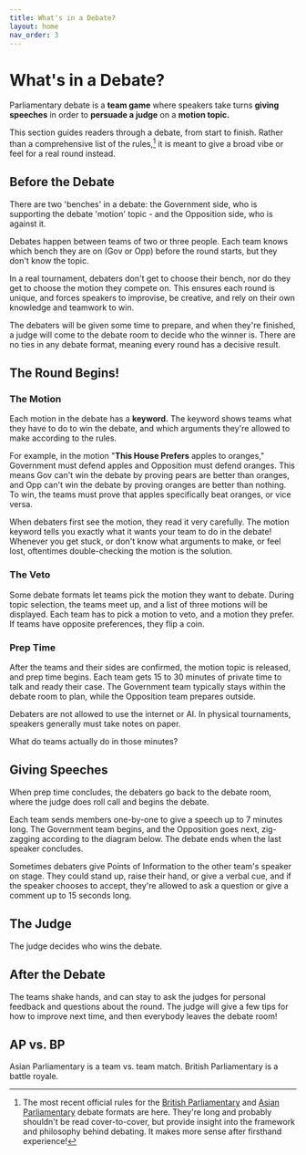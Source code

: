 ```yaml
---
title: What's in a Debate?
layout: home
nav_order: 3
---
```


# What's in a Debate?
Parliamentary debate is a **team game** where speakers take turns **giving speeches** in order to **persuade a judge** on a **motion topic.**

This section guides readers through a debate, from start to finish. Rather than a comprehensive list of the rules,[^1] it is meant to give a broad vibe or feel for a real round instead.

## Before the Debate
There are two 'benches' in a debate: the Government side, who is supporting the debate 'motion' topic - and the Opposition side, who is against it.

Debates happen between teams of two or three people. Each team knows which bench they are on (Gov or Opp) before the round starts, but they don't know the topic. 

In a real tournament, debaters don't get to choose their bench, nor do they get to choose the motion they compete on. This ensures each round is unique, and forces speakers to improvise, be creative, and rely on their own knowledge and teamwork to win.

The debaters will be given some time to prepare, and when they're finished, a judge will come to the debate room to decide who the winner is. There are no ties in any debate format, meaning every round has a decisive result.

## The Round Begins!

### The Motion
Each motion in the debate has a **keyword.** The keyword shows teams what they have to do to win the debate, and which arguments they're allowed to make according to the rules. 

For example, in the motion "**This House Prefers** apples to oranges," Government must defend apples and Opposition must defend oranges. This means Gov can't win the debate by proving pears are better than oranges, and Opp can't win the debate by proving oranges are better than nothing. To win, the teams must prove that apples specifically beat oranges, or vice versa.

When debaters first see the motion, they read it very carefully. The motion keyword tells you exactly what it wants your team to do in the debate! Whenever you get stuck, or don't know what arguments to make, or feel lost, oftentimes double-checking the motion is the solution.

### The Veto
Some debate formats let teams pick the motion they want to debate. During topic selection, the teams meet up, and a list of three motions will be displayed. Each team has to pick a motion to veto, and a motion they prefer. If teams have opposite preferences, they flip a coin.

### Prep Time
After the teams and their sides are confirmed, the motion topic is released, and prep time begins. Each team gets 15 to 30 minutes of private time to talk and ready their case. The Government team typically stays within the debate room to plan, while the Opposition team prepares outside.

Debaters are not allowed to use the internet or AI. In physical tournaments, speakers generally must take notes on paper.

What do teams actually do in those minutes?



## Giving Speeches
When prep time concludes, the debaters go back to the debate room, where the judge does roll call and begins the debate.

Each team sends members one-by-one to give a speech up to 7 minutes long. The Government team begins, and the Opposition goes next, zig-zagging according to the diagram below. The debate ends when the last speaker concludes.

Sometimes debaters give Points of Information to the other team's speaker on stage. They could stand up, raise their hand, or give a verbal cue, and if the speaker chooses to accept, they're allowed to ask a question or give a comment up to 15 seconds long.

## The Judge
The judge decides who wins the debate. 

## After the Debate
The teams shake hands, and can stay to ask the judges for personal feedback and questions about the round. The judge will give a few tips for how to improve next time, and then everybody leaves the debate room!

## AP vs. BP
Asian Parliamentary is a team vs. team match. British Parliamentary is a battle royale.

[^1]: The most recent official rules for the [British Parliamentary](https://sadcdebate.com/files/WUDC-Manual-2024.pdf) and [Asian Parliamentary](https://docs.google.com/document/d/1JoJa0oqDfW06vAQb3eBcAX37oG9p2g0hRO44vvCHv_Q/edit?tab=t.0) debate formats are here. They're long and probably shouldn't be read cover-to-cover, but provide insight into the framework and philosophy behind debating. It makes more sense after firsthand experience!
